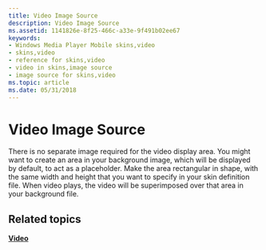 ```yaml
---
title: Video Image Source
description: Video Image Source
ms.assetid: 1141826e-8f25-466c-a33e-9f491b02ee67
keywords:
- Windows Media Player Mobile skins,video
- skins,video
- reference for skins,video
- video in skins,image source
- image source for skins,video
ms.topic: article
ms.date: 05/31/2018
---
```


# Video Image Source

There is no separate image required for the video display area. You might want to create an area in your background image, which will be displayed by default, to act as a placeholder. Make the area rectangular in shape, with the same width and height that you want to specify in your skin definition file. When video plays, the video will be superimposed over that area in your background file.

## Related topics

<dl> <dt>

[**Video**](video.md)
</dt> </dl>

 

 




